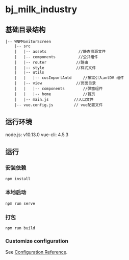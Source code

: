 # bj_milk_industry

## 基础目录结构

```  
|-- WNPMonitorScreen 
	|-- src
	|   |-- assets              //静态资源文件
	|   |-- components          //公共组件
	|   |-- router             //路由
	|   |-- style              //样式文件
	|   |-- utils             
	|   |   |-- cusImportAntd     //按需引入antDV 组件
	|   |-- view               //页面目录
	|   |   |-- components        //弹窗组件
	|   |   |-- home              //首页
	|   |-- main.js           //入口文件   
	|-- vue.config.js         // vue配置文件
```

## 运行环境 
node.js: v10.13.0 
vue-cli: 4.5.3

## 运行

### 安装依赖
```
npm install
```

### 本地启动
```
npm run serve
```

### 打包
```
npm run build
```
 

### Customize configuration
See [Configuration Reference](https://cli.vuejs.org/config/).
